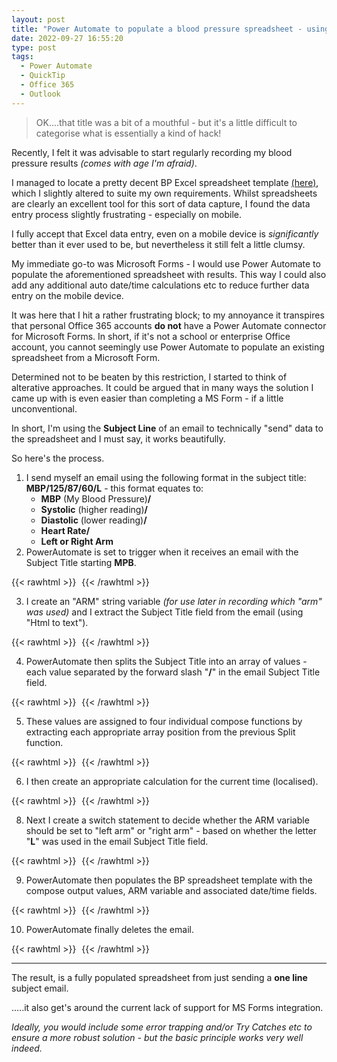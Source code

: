 ```yaml
---
layout: post
title: "Power Automate to populate a blood pressure spreadsheet - using an email subject field!"
date: 2022-09-27 16:55:20
type: post
tags:
  - Power Automate
  - QuickTip
  - Office 365
  - Outlook
---
```



>OK....that title was a bit of a mouthful - but it's a little difficult to categorise what is essentially a kind of hack!

Recently, I felt it was advisable to start regularly recording my blood pressure results *(comes with age I'm afraid)*.

I managed to locate a pretty decent BP Excel spreadsheet template [(here)](https://templates.office.com/en-gb/blood-pressure-tracker-tm03986884), which I slightly altered to suite my own requirements.  Whilst spreadsheets are clearly an excellent tool for this sort of data capture, I found the data entry process slightly frustrating - especially on mobile.

I fully accept that Excel data entry, even on a mobile device is *significantly* better than it ever used to be, but nevertheless it still felt a little clumsy.

My immediate go-to was Microsoft Forms - I would use Power Automate to populate the aforementioned spreadsheet with results.  This way I could also add any additional auto date/time calculations etc to reduce further data entry on the mobile device.

It was here that I hit a rather frustrating block; to my annoyance it transpires that personal Office 365 accounts **do not** have a Power Automate connector for Microsoft Forms.  In short, if it's not a school or enterprise Office account, you cannot seemingly use Power Automate to populate an existing spreadsheet from a Microsoft Form.

Determined not to be beaten by this restriction, I started to think of alterative approaches.  It could be argued that in many ways the solution I came up with is even easier than completing a MS Form - if a little unconventional.

In short, I'm using the **Subject Line** of an email to technically "send" data to the spreadsheet and I must say, it works beautifully.

So here's the process.

1. I send myself an email using the following format in the subject title: **MBP/125/87/60/L** - this format equates to:
      * **MBP** (My Blood Pressure)**/**
      * **Systolic** (higher reading)**/**
      * **Diastolic** (lower reading)**/**
      * **Heart Rate/**
      * **Left or Right Arm**
2. PowerAutomate is set to trigger when it receives an email with the Subject Title starting **MPB**.
   
{{< rawhtml >}}
<img
src="data:image/gif;base64,R0lGODlhAQABAIAAAP///wAAACH5BAEAAAAALAAAAAABAAEAAAICRAEAOw=="
data-src="/img/postimg/PAEMail1.png" />
{{< /rawhtml >}}

3. I create an "ARM" string variable *(for use later in recording which "arm" was used)* and I extract the Subject Title field from the email (using "Html to text").
   
{{< rawhtml >}}
<img
src="data:image/gif;base64,R0lGODlhAQABAIAAAP///wAAACH5BAEAAAAALAAAAAABAAEAAAICRAEAOw=="
data-src="/img/postimg/PAEMail2.png" />
{{< /rawhtml >}}

4. PowerAutomate then splits the Subject Title into an array of values - each value separated by the forward slash "**/**" in the email Subject Title field.
   
{{< rawhtml >}}
<img
src="data:image/gif;base64,R0lGODlhAQABAIAAAP///wAAACH5BAEAAAAALAAAAAABAAEAAAICRAEAOw=="
data-src="/img/postimg/PAEMail3.png" />
{{< /rawhtml >}}

5. These values are assigned to four individual compose functions by extracting each appropriate array position from the previous Split function.

{{< rawhtml >}}
<img
src="data:image/gif;base64,R0lGODlhAQABAIAAAP///wAAACH5BAEAAAAALAAAAAABAAEAAAICRAEAOw=="
data-src="/img/postimg/PAEMail4.png" />
{{< /rawhtml >}}


6. I then create an appropriate calculation for the current time (localised).
   
{{< rawhtml >}}
<img
src="data:image/gif;base64,R0lGODlhAQABAIAAAP///wAAACH5BAEAAAAALAAAAAABAAEAAAICRAEAOw=="
data-src="/img/postimg/PAEMail5.png" />
{{< /rawhtml >}}

8. Next I create a switch statement to decide whether the ARM variable should be set to "left arm" or "right arm" - based on whether the letter "**L**" was used in the email Subject Title field.

{{< rawhtml >}}
<img
src="data:image/gif;base64,R0lGODlhAQABAIAAAP///wAAACH5BAEAAAAALAAAAAABAAEAAAICRAEAOw=="
data-src="/img/postimg/PAEMail6.png" />
{{< /rawhtml >}}

9.  PowerAutomate then populates the BP spreadsheet template with the compose output values, ARM variable and associated date/time fields.

{{< rawhtml >}}
<img
src="data:image/gif;base64,R0lGODlhAQABAIAAAP///wAAACH5BAEAAAAALAAAAAABAAEAAAICRAEAOw=="
data-src="/img/postimg/PAEMail7.png" />
{{< /rawhtml >}}

10.  PowerAutomate finally deletes the email.


{{< rawhtml >}}
<img
src="data:image/gif;base64,R0lGODlhAQABAIAAAP///wAAACH5BAEAAAAALAAAAAABAAEAAAICRAEAOw=="
data-src="/img/postimg/PAEMail8.png" />
{{< /rawhtml >}}

---

The result, is a fully populated spreadsheet from just sending a **one line** subject email.

.....it also get's around the current lack of support for MS Forms integration.

*Ideally, you would include some error trapping and/or Try Catches etc to ensure a more robust solution - but the basic principle works very well indeed.*

